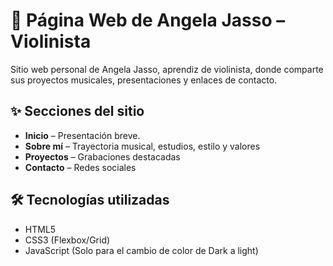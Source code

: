 # 🎻 Página Web de Angela Jasso – Violinista

Sitio web personal de Angela Jasso, aprendiz de violinista, donde comparte sus proyectos musicales, presentaciones y enlaces de contacto.

## ✨ Secciones del sitio

- **Inicio** – Presentación breve.  
- **Sobre mí** – Trayectoria musical, estudios, estilo y valores  
- **Proyectos** – Grabaciones destacadas   
- **Contacto** – Redes sociales 

## 🛠️ Tecnologías utilizadas

- HTML5
- CSS3 (Flexbox/Grid)
- JavaScript (Solo para el cambio de color de Dark a light)



